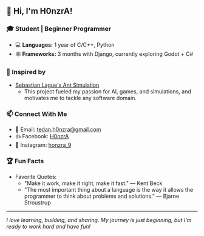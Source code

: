 ## 👋 Hi, I'm H0nzrA!

### 🎓 Student | Beginner Programmer

- 💻 **Languages:** 1 year of C/C++, Python
- 🕸️ **Frameworks:** 3 months with Django, currently exploring Godot + C#

### 🌟 Inspired by
- [Sebastian Lague's Ant Simulation](https://github.com/SebLague/Ant-Simulation.git)
  - This project fueled my passion for AI, games, and simulations, and motivates me to tackle any software domain.

### 📫 Connect With Me
- 📧 Email: tedan.h0nzra@gmail.com
- 👍 Facebook: [H0nzrA](https://web.facebook.com/H0nzrA)
- 📸 Instagram: [honzra_9](https://www.instagram.com/honzra_9)

### 🏆 Fun Facts
- Favorite Quotes:
  - "Make it work, make it right, make it fast." — Kent Beck
  - "The most important thing about a language is the way it allows the programmer to think about problems and solutions." — Bjarne Stroustrup

---

_I love learning, building, and sharing. My journey is just beginning, but I'm ready to work hard and have fun!_
